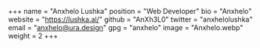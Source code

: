 +++
name = "Anxhelo Lushka"
position = "Web Developer"
bio = "Anxhelo"
website = "https://lushka.al/"
github = "AnXh3L0"
twitter = "anxhelolushka"
email = "anxhelo@ura.design"
gpg = "anxhelo"
image = "Anxhelo.webp"
weight = 2
+++
